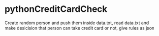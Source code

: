 # pythonCreditCardCheck
Create random person and push them inside data.txt, read data.txt and make desicision that person can take credit card or not, give rules as json
